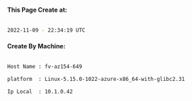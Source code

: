 
   
#### This Page Create at:

```bash

2022-11-09 - 22:34:19 UTC

```

#### Create By Machine:

```bash

Host Name : fv-az154-649

platform  : Linux-5.15.0-1022-azure-x86_64-with-glibc2.31

Ip Local  : 10.1.0.42

```

